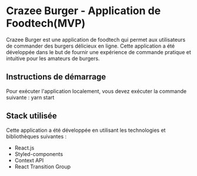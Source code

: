 # Crazee Burger - Application de Foodtech(MVP)

Crazee Burger est une application de foodtech qui permet aux utilisateurs de commander des burgers délicieux en ligne. Cette application a été développée dans le but de fournir une expérience de commande pratique et intuitive pour les amateurs de burgers.

## Instructions de démarrage

Pour exécuter l'application localement, vous devez exécuter la commande suivante :
yarn start

## Stack utilisée

Cette application a été développée en utilisant les technologies et bibliothèques suivantes :

- React.js
- Styled-components
- Context API
- React Transition Group




